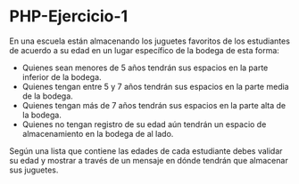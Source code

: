 # PHP-Ejercicio-1
En una escuela están almacenando los juguetes favoritos de los estudiantes de acuerdo a su edad en un lugar específico de la bodega de esta forma:


- Quienes sean menores de 5 años tendrán sus espacios en la parte inferior de la bodega.
- Quienes tengan entre 5 y 7 años tendrán sus espacios en la parte media de la bodega.
- Quienes tengan más de 7 años tendrán sus espacios en la parte alta de la bodega.
- Quienes no tengan registro de su edad aún tendrán un espacio de almacenamiento en la bodega de al lado.


 Según una lista que contiene las edades de cada estudiante debes validar su edad y mostrar a través de un mensaje en dónde tendrán que almacenar sus juguetes.
